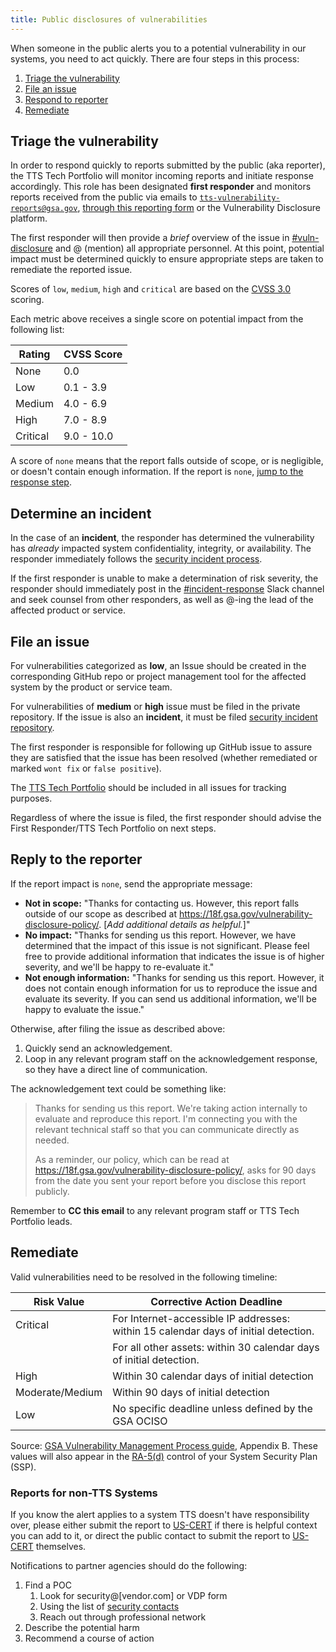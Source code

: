 ```yaml
---
title: Public disclosures of vulnerabilities
---
```


When someone in the public alerts you to a potential vulnerability in our systems, you need to act quickly. There are four steps in this process:

1. [Triage the vulnerability](#triage-the-vulnerability)
1. [File an issue](#file-an-issue)
1. [Respond to reporter](#reply-to-the-reporter)
1. [Remediate](#remediate)

## Triage the vulnerability

In order to respond quickly to reports submitted by the public (aka reporter), the TTS Tech Portfolio will monitor incoming reports and initiate response accordingly. This role has been designated **first responder** and monitors reports received from the public via emails to [`tts-vulnerability-reports@gsa.gov`](mailto:tts-vulnerability-reports@gsa.gov), [through this reporting form](https://docs.google.com/forms/d/e/1FAIpQLSdhr6REOq8QRZ3C2cRWVHWbjcGgdNL8_nVSGY1cBSl1-tfkWA/viewform) or the Vulnerability Disclosure platform.

The first responder will then provide a _brief_ overview of the issue in [#vuln-disclosure](https://gsa-tts.slack.com/messages/vuln-disclosure/) and @ (mention) all appropriate personnel. At this point, potential impact must be determined quickly to ensure appropriate steps are taken to remediate the reported issue.

Scores of `low`, `medium`, `high` and `critical` are based on the [CVSS 3.0](https://www.first.org/cvss/specification-document) scoring.

Each metric above receives a single score on potential impact from the following list:

| Rating   | CVSS Score |
| -------- | ---------- |
| None     | 0.0        |
| Low      | 0.1 - 3.9  |
| Medium   | 4.0 - 6.9  |
| High     | 7.0 - 8.9  |
| Critical | 9.0 - 10.0 |

A score of `none` means that the report falls outside of scope, or is negligible, or doesn't contain enough information. If the report is `none`, [jump to the response step](#reply-to-the-reporter).

## Determine an incident

In the case of an **incident**, the responder has determined the vulnerability has _already_ impacted system confidentiality, integrity, or availability. The responder immediately follows the [security incident process](../security-incidents/).

If the first responder is unable to make a determination of risk severity, the responder should immediately post in the [#incident-response](https://gsa-tts.slack.com/messages/incident-response) Slack channel and seek counsel from other responders, as well as @-ing the lead of the affected product or service.

## File an issue

For vulnerabilities categorized as **low**, an Issue should be created in the corresponding GitHub repo or project management tool for the affected system by the product or service team.

For vulnerabilities of **medium** or **high** issue must be filed in the private repository. If the issue is also an **incident**, it must be filed [security incident repository](https://github.com/18F/security-incidents/issues).

The first responder is responsible for following up GitHub issue to assure they are satisfied that the issue has been resolved (whether remediated or marked `wont fix` or `false positive`).

The [TTS Tech Portfolio](https://docs.google.com/presentation/d/10Qfq1AaQh74q76Pik99kQedvshLBo0qLWZGsH-nrV0w/edit#slide=id.g70cae5b8a6_0_16) should be included in all issues for tracking purposes.

Regardless of where the issue is filed, the first responder should advise the First Responder/TTS Tech Portfolio on next steps.

## Reply to the reporter

If the report impact is `none`, send the appropriate message:

- **Not in scope:** "Thanks for contacting us. However, this report falls outside of our scope as described at https://18f.gsa.gov/vulnerability-disclosure-policy/. [_Add additional details as helpful._]"
- **No impact:** "Thanks for sending us this report. However, we have determined that the impact of this issue is not significant. Please feel free to provide additional information that indicates the issue is of higher severity, and we'll be happy to re-evaluate it."
- **Not enough information:** "Thanks for sending us this report. However, it does not contain enough information for us to reproduce the issue and evaluate its severity. If you can send us additional information, we'll be happy to evaluate the issue."

Otherwise, after filing the issue as described above:

1. Quickly send an acknowledgement.
1. Loop in any relevant program staff on the acknowledgement response, so they have a direct line of communication.

The acknowledgement text could be something like:

> Thanks for sending us this report. We're taking action internally to evaluate and reproduce this report. I'm connecting you with the relevant technical staff so that you can communicate directly as needed.
>
> As a reminder, our policy, which can be read at https://18f.gsa.gov/vulnerability-disclosure-policy/, asks for 90 days from the date you sent your report before you disclose this report publicly.

Remember to **CC this email** to any relevant program staff or TTS Tech Portfolio leads.

## Remediate

Valid vulnerabilities need to be resolved in the following timeline:

| Risk Value      | Corrective Action Deadline                                                          |
| --------------- | ----------------------------------------------------------------------------------- |
| Critical        | For Internet-accessible IP addresses: within 15 calendar days of initial detection. |
|                 | For all other assets: within 30 calendar days of initial detection.                 |
| High            | Within 30 calendar days of initial detection                                        |
| Moderate/Medium | Within 90 days of initial detection                                                 |
| Low             | No specific deadline unless defined by the GSA OCISO                                |

Source: [GSA Vulnerability Management Process guide](https://insite.gsa.gov/topics/information-technology/security-and-privacy/it-security/it-security-procedural-guides), Appendix B. These values will also appear in the [RA-5(d)](https://nvd.nist.gov/800-53/Rev4/control/RA-5#Rev4Statements) control of your System Security Plan (SSP).

### Reports for non-TTS Systems

If you know the alert applies to a system TTS doesn't have responsibility over, please either submit the report to [US-CERT](https://vulcoord.cert.org/VulReport/) if there is helpful context you can add to it, or direct the public contact to submit the report to [US-CERT](https://vulcoord.cert.org/VulReport/) themselves.

Notifications to partner agencies should do the following:

1. Find a POC
   1. Look for security@[vendor.com] or VDP form
   1. Using the list of [security contacts](https://github.com/GSA/data/blob/master/dotgov-domains/current-full.csv)
   1. Reach out through professional network
1. Describe the potential harm
1. Recommend a course of action
